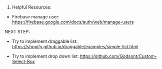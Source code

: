 1. Helpful Resources:

- Firebase manage user:
  https://firebase.google.com/docs/auth/web/manage-users

NEXT STEP:

- Try to implement draggable list:
  https://shopify.github.io/draggable/examples/simple-list.html

- Try to implement drop down list:
  https://github.com/Godsont/Custom-Select-Box
